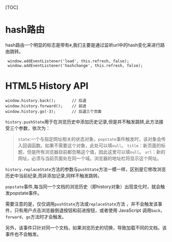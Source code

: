 [TOC]

# hash路由

hash路由一个明显的标志是带有`#`,我们主要是通过监听url中的hash变化来进行路由跳转。

```
 window.addEventListener('load', this.refresh, false);
 window.addEventListener('hashchange', this.refresh, false);
```





# HTML5 History API

```
window.history.back();       // 后退
window.history.forward();    // 前进
window.history.go(-3);       // 后退三个页面
```

`history.pushState`用于在浏览历史中添加历史记录,但是并不触发跳转,此方法接受三个参数，依次为：

> `state`:一个与指定网址相关的状态对象，`popstate`事件触发时，该对象会传入回调函数。如果不需要这个对象，此处可以填`null`。
>  `title`：新页面的标题，但是所有浏览器目前都忽略这个值，因此这里可以填`null`。
>  `url`：新的网址，必须与当前页面处在同一个域。浏览器的地址栏将显示这个网址。

`history.replaceState`方法的参数与`pushState`方法一模一样，区别是它修改浏览历史中当前纪录,而非添加记录,同样不触发跳转。

`popstate`事件,每当同一个文档的浏览历史（即history对象）出现变化时，就会触发popstate事件。

需要注意的是，仅仅调用`pushState`方法或`replaceState`方法 ，并不会触发该事件，只有用户点击浏览器倒退按钮和前进按钮，或者使用 JavaScript 调用`back`、`forward`、`go`方法时才会触发。

另外，该事件只针对同一个文档，如果浏览历史的切换，导致加载不同的文档，该事件也不会触发。




